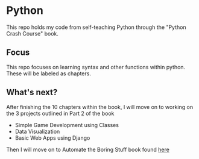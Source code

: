 # Python
This repo holds my code from self-teaching Python through the "Python Crash Course" book.

## Focus
This repo focuses on learning syntax and other functions within python. These will be labeled as chapters.

## What's next?
After finishing the 10 chapters within the book, I will move on to working on the 3 projects outlined in Part 2 of the book
- Simple Game Development using Classes
- Data Visualization
- Basic Web Apps using Django

Then I will move on to Automate the Boring Stuff book found [here](https://automatetheboringstuff.com/) 
